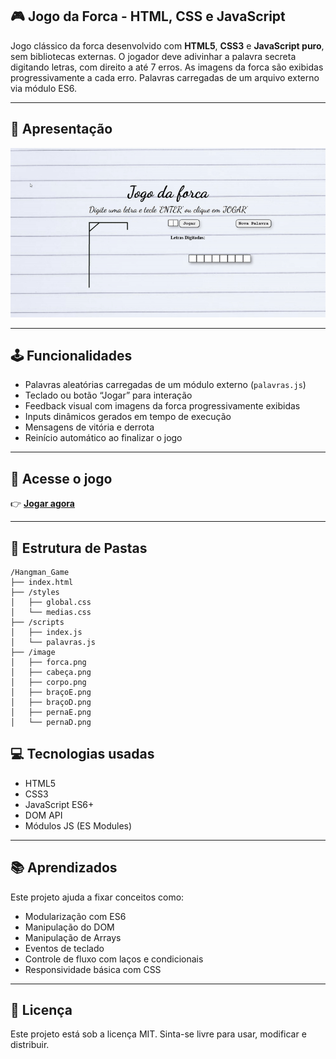 ## 🎮 Jogo da Forca - HTML, CSS e JavaScript
Jogo clássico da forca desenvolvido com **HTML5**, **CSS3** e **JavaScript puro**, sem bibliotecas externas. O jogador deve adivinhar a palavra secreta digitando letras, com direito a até 7 erros. As imagens da forca são exibidas progressivamente a cada erro. Palavras carregadas de um arquivo externo via módulo ES6.

---

## 🎥 Apresentação

<p align="center">
  <img src="./image/forca.gif" width="600" alt="Demonstração do jogo">
</p>

---

## 🕹️ Funcionalidades

- Palavras aleatórias carregadas de um módulo externo (`palavras.js`)
- Teclado ou botão “Jogar” para interação
- Feedback visual com imagens da forca progressivamente exibidas
- Inputs dinâmicos gerados em tempo de execução
- Mensagens de vitória e derrota
- Reinício automático ao finalizar o jogo

---

## 🔗 Acesse o jogo

👉 [**Jogar agora**](https://carlosmonnerat.github.io/Hangman_Game/)

---

## 📁 Estrutura de Pastas

```
/Hangman_Game
├── index.html
├── /styles
│   ├── global.css
│   └── medias.css
├── /scripts
│   ├── index.js
│   └── palavras.js
├── /image
│   ├── forca.png
│   ├── cabeça.png
│   ├── corpo.png
│   ├── braçoE.png
│   ├── braçoD.png
│   ├── pernaE.png
│   └── pernaD.png

```

## 💻 Tecnologias usadas

- HTML5
- CSS3
- JavaScript ES6+
- DOM API
- Módulos JS (ES Modules)

---

## 📚 Aprendizados

Este projeto ajuda a fixar conceitos como:

- Modularização com ES6
- Manipulação do DOM
- Manipulação de Arrays
- Eventos de teclado
- Controle de fluxo com laços e condicionais
- Responsividade básica com CSS

---

## 📄 Licença

Este projeto está sob a licença MIT. Sinta-se livre para usar, modificar e distribuir.
